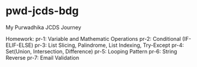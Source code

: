 # pwd-jcds-bdg

My Purwadhika JCDS Journey

Homework:
  pr-1: Variable and Mathematic Operations
  pr-2: Conditional (IF-ELIF-ELSE)
  pr-3: List Slicing, Palindrome, List Indexing, Try-Except
  pr-4: Set(Union, Intersection, Difference)
  pr-5: Looping Pattern
  pr-6: String Reverse
  pr-7: Email Validation
